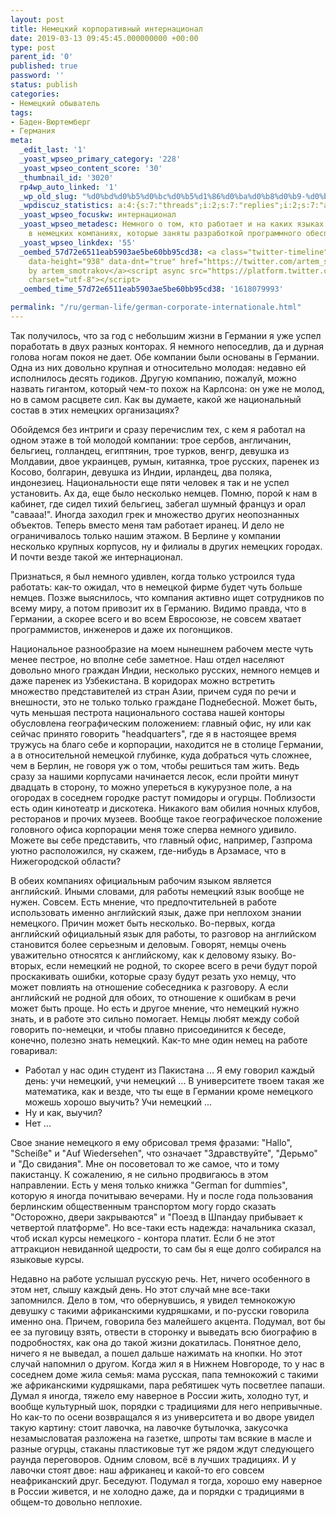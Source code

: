 ```yaml
---
layout: post
title: Немецкий корпоративный интернационал
date: 2019-03-13 09:45:45.000000000 +00:00
type: post
parent_id: '0'
published: true
password: ''
status: publish
categories:
- Немецкий обыватель
tags:
- Баден-Вюртемберг
- Германия
meta:
  _edit_last: '1'
  _yoast_wpseo_primary_category: '228'
  _yoast_wpseo_content_score: '30'
  _thumbnail_id: '3020'
  rp4wp_auto_linked: '1'
  _wp_old_slug: "%d0%bd%d0%b5%d0%bc%d0%b5%d1%86%d0%ba%d0%b8%d0%b9-%d0%ba%d0%be%d1%80%d0%bf%d0%be%d1%80%d0%b0%d1%82%d0%b8%d0%b2%d0%bd%d1%8b%d0%b9-%d0%b8%d0%bd%d1%82%d0%b5%d1%80%d0%bd%d0%b0%d1%86%d0%b8%d0%be%d0%bd%d0%b0"
  _wpdiscuz_statistics: a:4:{s:7:"threads";i:2;s:7:"replies";i:2;s:7:"authors";i:3;s:14:"recent_authors";a:4:{i:0;O:8:"stdClass":3:{s:20:"comment_author_email";s:25:"artem.smotrakov@gmail.com";s:14:"comment_author";s:5:"Artem";s:7:"user_id";s:1:"0";}i:1;O:8:"stdClass":3:{s:20:"comment_author_email";s:19:"korifey24@gmail.com";s:14:"comment_author";s:6:"Andrey";s:7:"user_id";s:1:"0";}i:2;O:8:"stdClass":3:{s:20:"comment_author_email";s:25:"artem.smotrakov@gmail.com";s:14:"comment_author";s:5:"Artem";s:7:"user_id";s:1:"1";}i:3;O:8:"stdClass":3:{s:20:"comment_author_email";s:25:"seleznev_dmitriy@inbox.ru";s:14:"comment_author";s:14:"Дмитрий";s:7:"user_id";s:1:"0";}}}
  _yoast_wpseo_focuskw: интернационал
  _yoast_wpseo_metadesc: Немного о том, кто работает и на каких языках разговаривают
    в немецких компаниях, которые заняты разработкой программного обеспечения.
  _yoast_wpseo_linkdex: '55'
  _oembed_57d72e6511eab5903ae5be60bb95cd38: <a class="twitter-timeline" data-width="625"
    data-height="938" data-dnt="true" href="https://twitter.com/artem_smotrakov?ref_src=twsrc%5Etfw">Tweets
    by artem_smotrakov</a><script async src="https://platform.twitter.com/widgets.js"
    charset="utf-8"></script>
  _oembed_time_57d72e6511eab5903ae5be60bb95cd38: '1618079993'

permalink: "/ru/german-life/german-corporate-internationale.html"
---
```

<!-- wp:paragraph -->

Так получилось, что за год с небольшим жизни в Германии я уже успел поработать в двух разных конторах. Я немного непоседлив, да и дурная голова ногам покоя не дает. Обе компании были основаны в Германии. Одна из них довольно крупная и относительно молодая: недавно ей исполнилось десять годиков. Другую компанию, пожалуй, можно назвать гигантом, который чем-то похож на Карлсона: он уже не молод, но в самом расцвете сил. Как вы думаете, какой же национальный состав в этих немецких организациях?

<!-- /wp:paragraph -->

<!-- wp:more -->  
<!--more-->  
<!-- /wp:more -->

<!-- wp:paragraph -->

Обойдемся без интриги и сразу перечислим тех, с кем я работал на одном этаже в той молодой компании: трое сербов, англичанин, бельгиец, голландец, египтянин, трое турков, венгр, девушка из Молдавии, двое украинцев, румын, китаянка, трое русских, паренек из Косово, болгарин, девушка из Индии, ирландец, два поляка, индонезиец. Национальности еще пяти человек я так и не успел установить. Ах да, еще было несколько немцев. Помню, порой к нам в кабинет, где сидел тихий бельгиец, забегал шумный француз и орал "савааа!". Иногда заходил грек и множество других неопознанных объектов. Теперь вместо меня там работает иранец. И дело не ограничивалось только нашим этажом. В Берлине у компании несколько крупных корпусов, ну и филиалы в других немецких городах. И почти везде такой же интернационал.

<!-- /wp:paragraph -->

<!-- wp:paragraph -->

Признаться, я был немного удивлен, когда только устроился туда работать: как-то ожидал, что в немецкой фирме будет чуть больше немцев. Позже выяснилось, что компания активно ищет сотрудников по всему миру, а потом привозит их в Германию. Видимо правда, что в Германии, а скорее всего и во всем Евросоюзе, не совсем хватает программистов, инженеров и даже их погонщиков.

<!-- /wp:paragraph -->

<!-- wp:paragraph -->

Национальное разнообразие на моем нынешнем рабочем месте чуть менее пестрое, но вполне себе заметное. Наш отдел населяют довольно много граждан Индии, несколько русских, немного немцев и даже паренек из Узбекистана. В коридорах можно встретить множество представителей из стран Азии, причем судя по речи и внешности, это не только только граждане Поднебесной. Может быть, чуть меньшая пестрота национального состава нашей конторы обусловлена географическим положением: главный офис, ну или как сейчас принято говорить "headquarters", где я в настоящее время тружусь на благо себе и корпорации, находится не в столице Германии, а в относительной немецкой глубинке, куда добраться чуть сложнее, чем в Берлин, не говоря уж о том, чтобы решиться там жить. Ведь сразу за нашими корпусами начинается лесок, если пройти минут двадцать в сторону, то можно упереться в кукурузное поле, а на огородах в соседнем городке растут помидоры и огурцы. Поблизости есть один кинотеатр и дискотека. Никакого вам обилия ночных клубов, ресторанов и прочих музеев. Вообще такое географическое положение головного офиса корпорации меня тоже сперва немного удивило. Можете вы себе представить, что главный офис, например, Газпрома уютно расположился, ну скажем, где-нибудь в Арзамасе, что в Нижегородской области?

<!-- /wp:paragraph -->

<!-- wp:paragraph -->

В обеих компаниях официальным рабочим языком является английский. Иными словами, для работы немецкий язык вообще не нужен. Совсем. Есть мнение, что предпочтительней в работе использовать именно английский язык, даже при неплохом знании немецкого. Причин может быть несколько. Во-первых, когда английский официальный язык для работы, то разговор на английском становится более серьезным и деловым. Говорят, немцы очень уважительно относятся к английскому, как к деловому языку. Во-вторых, если немецкий не родной, то скорее всего в речи будут порой проскакивать ошибки, которые сразу будут резать ухо немцу, что может повлиять на отношение собеседника к разговору. А если английский не родной для обоих, то отношение к ошибкам в речи может быть проще. Но есть и другое мнение, что немецкий нужно знать, и в работе это сильно помогает. Немцы любят между собой говорить по-немецки, и чтобы плавно присоединится к беседе, конечно, полезно знать немецкий. Как-то мне один немец на работе говаривал:

<!-- /wp:paragraph -->

<!-- wp:paragraph -->

- Работал у нас один студент из Пакистана ... Я ему говорил каждый день: учи немецкий, учи немецкий ... В университете твоем такая же математика, как и везде, что ты еще в Германии кроме немецкого можешь хорошо выучить? Учи немецкий ...  
- Ну и как, выучил?  
- Нет ...

<!-- /wp:paragraph -->

<!-- wp:paragraph -->

Свое знание немецкого я ему обрисовал тремя фразами: "Hallo", "Scheiße" и "Auf Wiedersehen", что означает "Здравствуйте", "Дерьмо" и "До свидания". Мне он посоветовал то же самое, что и тому пакистанцу. К сожалению, я не сильно продвигаюсь в этом направлении. Есть у меня только книжка "German for dummies", которую я иногда почитываю вечерами. Ну и после года пользования берлинским общественным транспортом могу гордо сказать "Осторожно, двери закрываются" и "Поезд в Шпандау прибывает к четвертой платформе". Но все-таки есть надежда: начальника сказал, чтоб искал курсы немецкого - контора платит. Если б не этот аттракцион невиданной щедрости, то сам бы я еще долго собирался на языковые курсы.

<!-- /wp:paragraph -->

<!-- wp:paragraph -->

Недавно на работе услышал русскую речь. Нет, ничего особенного в этом нет, слышу каждый день. Но этот случай мне все-таки запомнился. Дело в том, что обернувшись, я увидел темнокожую девушку с такими африканскими кудряшками, и по-русски говорила именно она. Причем, говорила без малейшего акцента. Подумал, вот бы ее за пуговицу взять, отвести в сторонку и выведать всю биографию в подробностях, как она до такой жизни докатилась. Понятное дело, ничего я не выведал, а пошел дальше нажимать на кнопки. Но этот случай напомнил о другом. Когда жил я в Нижнем Новгороде, то у нас в соседнем доме жила семья: мама русская, папа темнокожий с такими же африканскими кудряшками, пара ребятишек чуть посветлее папаши. Думал я иногда, тяжело ему наверное в России жить, холодно тут, и вообще культурный шок, порядки с традициями для него непривычные. Но как-то по осени возвращался я из университета и во дворе увидел такую картину: стоит лавочка, на лавочке бутылочка, закусочка незамысловатая разложена на газетке, шпроты там всякие в масле и разные огурцы, стаканы пластиковые тут же рядом ждут следующего раунда переговоров. Одним словом, всё в лучших традициях. И у лавочки стоят двое: наш африканец и какой-то его совсем неафриканский друг. Беседуют. Подумал я тогда, хорошо ему наверное в России живется, и не холодно даже, да и порядки с традициями в общем-то довольно неплохие.

<!-- /wp:paragraph -->

